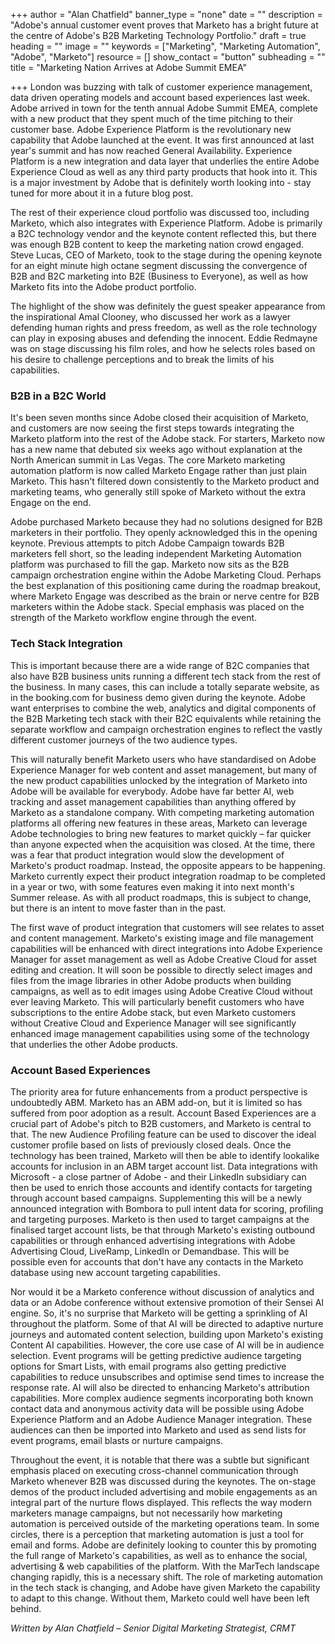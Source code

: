 +++
author = "Alan Chatfield"
banner_type = "none"
date = ""
description = "Adobe's annual customer event proves that Marketo has a bright future at the centre of Adobe's B2B Marketing Technology Portfolio."
draft = true
heading = ""
image = ""
keywords = ["Marketing", "Marketing Automation", "Adobe", "Marketo"]
resource = []
show_contact = "button"
subheading = ""
title = "Marketing Nation Arrives at Adobe Summit EMEA"

+++
London was buzzing with talk of customer experience management, data driven operating models and account based experiences last week. Adobe arrived in town for the tenth annual Adobe Summit EMEA, complete with a new product that they spent much of the time pitching to their customer base. Adobe Experience Platform is the revolutionary new capability that Adobe launched at the event. It was first announced at last year's summit and has now reached General Availability. Experience Platform is a new integration and data layer that underlies the entire Adobe Experience Cloud as well as any third party products that hook into it. This is a major investment by Adobe that is definitely worth looking into - stay tuned for more about it in a future blog post.

The rest of their experience cloud portfolio was discussed too, including Marketo, which also integrates with Experience Platform. Adobe is primarily a B2C technology vendor and the keynote content reflected this, but there was enough B2B content to keep the marketing nation crowd engaged. Steve Lucas, CEO of Marketo, took to the stage during the opening keynote for an eight minute high octane segment discussing the convergence of B2B and B2C marketing into B2E (Business to Everyone), as well as how Marketo fits into the Adobe product portfolio.

The highlight of the show was definitely the guest speaker appearance from the inspirational Amal Clooney, who discussed her work as a lawyer defending human rights and press freedom, as well as the role technology can play in exposing abuses and defending the innocent. Eddie Redmayne was on stage discussing his film roles, and how he selects roles based on his desire to challenge perceptions and to break the limits of his capabilities.

### B2B in a B2C World

It's been seven months since Adobe closed their acquisition of Marketo, and customers are now seeing the first steps towards integrating the Marketo platform into the rest of the Adobe stack. For starters, Marketo now has a new name that debuted six weeks ago without explanation at the North American summit in Las Vegas. The core Marketo marketing automation platform is now called Marketo Engage rather than just plain Marketo. This hasn't filtered down consistently to the Marketo product and marketing teams, who generally still spoke of Marketo without the extra Engage on the end.

Adobe purchased Marketo because they had no solutions designed for B2B marketers in their portfolio. They openly acknowledged this in the opening keynote. Previous attempts to pitch Adobe Campaign towards B2B marketers fell short, so the leading independent Marketing Automation platform was purchased to fill the gap. Marketo now sits as the B2B campaign orchestration engine within the Adobe Marketing Cloud. Perhaps the best explanation of this positioning came during the roadmap breakout, where Marketo Engage was described as the brain or nerve centre for B2B marketers within the Adobe stack. Special emphasis was placed on the strength of the Marketo workflow engine through the event.

### Tech Stack Integration

This is important because there are a wide range of B2C companies that also have B2B business units running a different tech stack from the rest of the business. In many cases, this can include a totally separate website, as in the booking.com for business demo given during the keynote. Adobe want enterprises to combine the web, analytics and digital components of the B2B Marketing tech stack with their B2C equivalents while retaining the separate workflow and campaign orchestration engines to reflect the vastly different customer journeys of the two audience types.

This will naturally benefit Marketo users who have standardised on Adobe Experience Manager for web content and asset management, but many of the new product capabilities unlocked by the integration of Marketo into Adobe will be available for everybody. Adobe have far better AI, web tracking and asset management capabilities than anything offered by Marketo as a standalone company. With competing marketing automation platforms all offering new features in these areas, Marketo can leverage Adobe technologies to bring new features to market quickly – far quicker than anyone expected when the acquisition was closed. At the time, there was a fear that product integration would slow the development of Marketo's product roadmap. Instead, the opposite appears to be happening. Marketo currently expect their product integration roadmap to be completed in a year or two, with some features even making it into next month's Summer release. As with all product roadmaps, this is subject to change, but there is an intent to move faster than in the past.

The first wave of product integration that customers will see relates to asset and content management. Marketo's existing image and file management capabilities will be enhanced with direct integrations into Adobe Experience Manager for asset management as well as Adobe Creative Cloud for asset editing and creation. It will soon be possible to directly select images and files from the image libraries in other Adobe products when building campaigns, as well as to edit images using Adobe Creative Cloud without ever leaving Marketo. This will particularly benefit customers who have subscriptions to the entire Adobe stack, but even Marketo customers without Creative Cloud and Experience Manager will see significantly enhanced image management capabilities using some of the technology that underlies the other Adobe products.

### Account Based Experiences

The priority area for future enhancements from a product perspective is undoubtedly ABM. Marketo has an ABM add-on, but it is limited so has suffered from poor adoption as a result. Account Based Experiences are a crucial part of Adobe's pitch to B2B customers, and Marketo is central to that. The new Audience Profiling feature can be used to discover the ideal customer profile based on lists of previously closed deals. Once the technology has been trained, Marketo will then be able to identify lookalike accounts for inclusion in an ABM target account list. Data integrations with Microsoft - a close partner of Adobe - and their LinkedIn subsidiary can then be used to enrich those accounts and identify contacts for targeting through account based campaigns. Supplementing this will be a newly announced integration with Bombora to pull intent data for scoring, profiling and targeting purposes. Marketo is then used to target campaigns at the finalised target account lists, be that through Marketo's existing outbound capabilities or through enhanced advertising integrations with Adobe Advertising Cloud, LiveRamp, LinkedIn or Demandbase. This will be possible even for accounts that don't have any contacts in the Marketo database using new account targeting capabilities.

Nor would it be a Marketo conference without discussion of analytics and data or an Adobe conference without extensive promotion of their Sensei AI engine. So, it's no surprise that Marketo will be getting a sprinkling of AI throughout the platform. Some of that AI will be directed to adaptive nurture journeys and automated content selection, building upon Marketo's existing Content AI capabilities. However, the core use case of AI will be in audience selection. Event programs will be getting predictive audience targeting options for Smart Lists, with email programs also getting predictive capabilities to reduce unsubscribes and optimise send times to increase the response rate. AI will also be directed to enhancing Marketo's attribution capabilities. More complex audience segments incorporating both known contact data and anonymous activity data will be possible using Adobe Experience Platform and an Adobe Audience Manager integration. These audiences can then be imported into Marketo and used as send lists for event programs, email blasts or nurture campaigns.

Throughout the event, it is notable that there was a subtle but significant emphasis placed on executing cross-channel communication through Marketo whenever B2B was discussed during the keynotes. The on-stage demos of the product included advertising and mobile engagements as an integral part of the nurture flows displayed. This reflects the way modern marketers manage campaigns, but not necessarily how marketing automation is perceived outside of the marketing operations team. In some circles, there is a perception that marketing automation is just a tool for email and forms. Adobe are definitely looking to counter this by promoting the full range of Marketo's capabilities, as well as to enhance the social, advertising & web capabilities of the platform. With the MarTech landscape changing rapidly, this is a necessary shift. The role of marketing automation in the tech stack is changing, and Adobe have given Marketo the capability to adapt to this change. Without them, Marketo could well have been left behind.

_Written by Alan Chatfield – Senior Digital Marketing Strategist, CRMT_